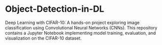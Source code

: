 # Object-Detection-in-DL
Deep Learning with CIFAR-10: A hands-on project exploring image classification using Convolutional Neural Networks (CNNs).   This repository contains a Jupyter Notebook implementing model training, evaluation, and visualization on the CIFAR-10 dataset.
